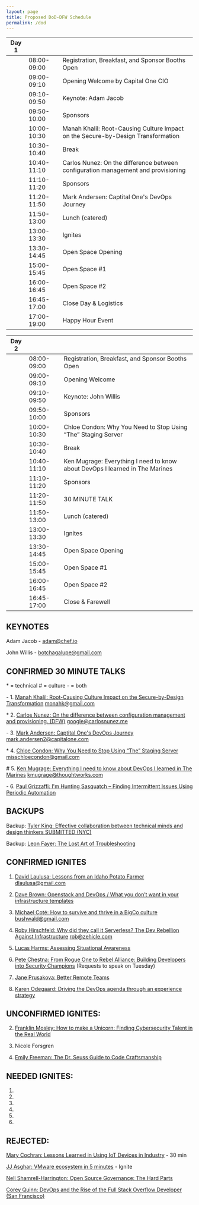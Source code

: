 ```yaml
---
layout: page
title: Proposed DoD-DFW Schedule
permalink: /dod
---
```

| Day 1 | | |
|-|-|-|  
|       | 08:00-09:00 | Registration, Breakfast, and Sponsor Booths Open |
|       | 09:00-09:10 | Opening Welcome by Capital One CIO |
|       | 09:10-09:50 | Keynote: Adam Jacob |
|       | 09:50-10:00 | Sponsors |
|       | 10:00-10:30 | Manah Khalil: Root-Causing Culture Impact on the Secure-by-Design Transformation |
|       | 10:30-10:40 | Break |
|       | 10:40-11:10 | Carlos Nunez: On the difference between configuration management and provisioning |
|       | 11:10-11:20 | Sponsors |
|       | 11:20-11:50 | Mark Andersen: Captital One's DevOps Journey |
|       | 11:50-13:00 | Lunch (catered) |
|       | 13:00-13:30 | Ignites |
|       | 13:30-14:45 | Open Space Opening |
|       | 15:00-15:45 | Open Space #1 |
|       | 16:00-16:45 | Open Space #2 |
|       | 16:45-17:00 | Close Day & Logistics |
|       | 17:00-19:00 | Happy Hour Event |

| Day 2 | | |
|-|-|-|  
|       | 08:00-09:00 | Registration, Breakfast, and Sponsor Booths Open |
|       | 09:00-09:10 | Opening Welcome |
|       | 09:10-09:50 | Keynote: John Willis |
|       | 09:50-10:00 | Sponsors |
|       | 10:00-10:30 | Chloe Condon: Why You Need to Stop Using “The” Staging Server |
|       | 10:30-10:40 | Break |
|       | 10:40-11:10 | Ken Mugrage: Everything I need to know about DevOps I learned in The Marines |
|       | 11:10-11:20 | Sponsors |
|       | 11:20-11:50 | 30 MINUTE TALK |
|       | 11:50-13:00 | Lunch (catered) |
|       | 13:00-13:30 | Ignites |
|       | 13:30-14:45 | Open Space Opening |
|       | 15:00-15:45 | Open Space #1 |
|       | 16:00-16:45 | Open Space #2 |
|       | 16:45-17:00 | Close & Farewell |

## KEYNOTES
Adam Jacob - adam@chef.io

John Willis - botchagalupe@gmail.com

## CONFIRMED 30 MINUTE TALKS
\* = technical # = culture - = both

\- 1. [Manah Khalil: Root-Causing Culture Impact on the Secure-by-Design Transformation](https://www.papercall.io/cfps/402/submissions/20402)
monahk@gmail.com

\* 2. [Carlos Nunez: On the difference between configuration management and provisioning. (DFW)](https://www.papercall.io/cfps/402/submissions/16381)
google@carlosnunez.me

\- 3. [Mark Andersen: Captital One's DevOps Journey](https://www.papercall.io/cfps/402/submissions/20479)
mark.andersen2@capitalone.com

\* 4. [Chloe Condon: Why You Need to Stop Using “The” Staging Server](https://www.papercall.io/cfps/402/submissions/19083)
misschloecondon@gmail.com

\# 5. [Ken Mugrage: Everything I need to know about DevOps I learned in The Marines](https://www.papercall.io/cfps/402/submissions/19998)
kmugrage@thoughtworks.com

\- 6. [Paul Grizzaffi: I'm Hunting Sasquatch – Finding Intermittent Issues Using Periodic Automation](https://www.papercall.io/cfps/402/submissions/18780)


## BACKUPS
Backup: [Tyler King: Effective collaboration between technical minds and design thinkers SUBMITTED (NYC)](https://www.papercall.io/cfps/402/submissions/18306)

Backup: [Leon Fayer: The Lost Art of Troubleshooting](https://www.papercall.io/cfps/402/submissions/19012)


## CONFIRMED IGNITES
1. [David Laulusa: Lessons from an Idaho Potato Farmer](https://www.papercall.io/cfps/402/submissions/15418)
dlaulusa@gmail.com

2. [Dave Brown: Openstack and DevOps / What you don’t want in your infrastructure templates](https://www.papercall.io/cfps/402/submissions/20385)

3. [Michael Coté: How to survive and thrive in a BigCo culture](https://www.papercall.io/cfps/402/submissions/14807)
bushwald@gmail.com

4. [Roby Hirschfeld: Why did they call it Serverless? The Dev Rebellion Against Infrastructure](https://www.papercall.io/cfps/402/submissions/16940)
rob@zehicle.com

5. [Lucas Harms: Assessing Situational Awareness](https://www.papercall.io/cfps/402/submissions/18182)

6. [Pete Chestna: From Rogue One to Rebel Alliance: Building Developers into Security Champions](https://www.papercall.io/cfps/402/submissions/14685) (Requests to speak on Tuesday)

7. [Jane Prusakova: Better Remote Teams](https://www.papercall.io/cfps/402/submissions/17994)

8. [Karen Odegaard: Driving the DevOps agenda through an experience strategy](https://www.papercall.io/cfps/402/submissions/19786)


## UNCONFIRMED IGNITES:

2. [Franklin Mosley: How to make a Unicorn: Finding Cybersecurity Talent in the Real World](https://www.papercall.io/cfps/402/submissions/20274)

9. Nicole Forsgren

8. [Emily Freeman: The Dr. Seuss Guide to Code Craftsmanship](https://www.papercall.io/cfps/402/submissions/19912)


## NEEDED IGNITES:
1. 
2. 
3. 
4. 
5. 
6. 


## REJECTED:

[Mary Cochran: Lessons Learned in Using IoT Devices in Industry](https://www.papercall.io/cfps/402/submissions/17176) - 30 min

[JJ Asghar: VMware ecosystem in 5 minutes](https://www.papercall.io/cfps/402/submissions/14836) - Ignite

[Nell Shamrell-Harrington: Open Source Governance: The Hard Parts](https://www.papercall.io/cfps/402/submissions/15355)

[Corey Quinn: DevOps and the Rise of the Full Stack Overflow Developer (San Francisco)](https://www.papercall.io/cfps/402/submissions/17935)